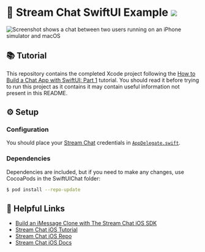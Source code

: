 # 💬 Stream Chat SwiftUI Example [![](https://img.shields.io/twitter/url?url=https%3A%2F%2Fgithub.com%2FGetStream%2Fsign-in-with-apple-swift-example)](https://twitter.com/intent/tweet?text=Want%20to%20implement%20chat%20with%20SwiftUI%20for%20iOS%20and%20macOS%3F%20Learn%20how%3A&url=https%3A%2F%2Fgithub.com%2FGetStream%2Fstream-chat-swiftui-example)

![Screenshot shows a chat between two users running on an iPhone simulator and macOS](https://dev-to-uploads.s3.amazonaws.com/i/9kboc27gurw94f6ndinp.png)

## 📚 Tutorial

This repository contains the completed Xcode project following the [How to Build a Chat App with SwiftUI: Part 1](https://getstream.io/blog/chat-app-swiftui-part1/) tutorial. You should read it before trying to run this project as it contains it may contain useful information not present in this README.

## ⚙️ Setup

### Configuration

You should place your [Stream Chat](https://getstream.io/chat) credentials in [`AppDelegate.swift`](SwiftUIChat/SwiftUIChat/AppDelegate.swift#L19).

### Dependencies

Dependencies are included, but if you need to make any changes, use CocoaPods in the SwiftUIChat folder:

```bash
$ pod install --repo-update
```

## 🔗 Helpful Links

- [Build an iMessage Clone with The Stream Chat iOS SDK](https://getstream.io/blog/build-imessage-clone/)
- [Stream Chat iOS Tutorial](https://getstream.io/tutorials/ios-chat/)
- [Stream Chat iOS Repo](https://github.com/GetStream/stream-chat-swift)
- [Stream Chat iOS Docs](http://getstream.io/chat/docs?language=swift)
